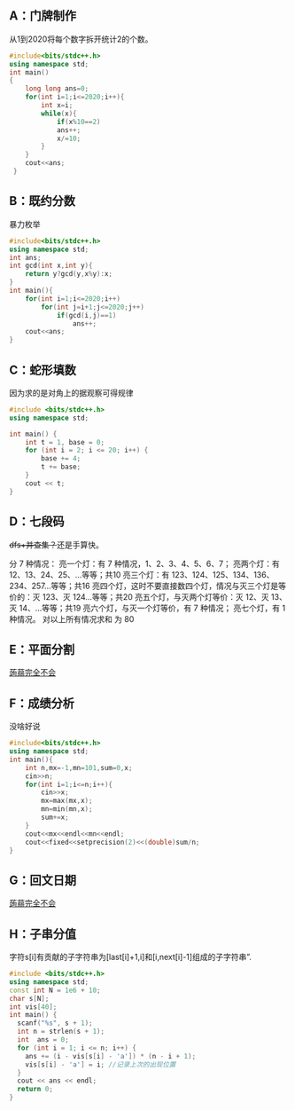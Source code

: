 ## A：门牌制作

从1到2020将每个数字拆开统计2的个数。

```c++
#include<bits/stdc++.h>
using namespace std;
int main()
{
	long long ans=0;
	for(int i=1;i<=2020;i++){
		int x=i;
		while(x){
			if(x%10==2)
			ans++;
			x/=10;
		}
	}
	cout<<ans;
 } 
```



## B：既约分数

暴力枚举

```c++
#include<bits/stdc++.h>
using namespace std;
int ans;
int gcd(int x,int y){
	return y?gcd(y,x%y):x;
}
int main(){
	for(int i=1;i<=2020;i++)
		for(int j=i+1;j<=2020;j++)
			if(gcd(i,j)==1)
				ans++;
	cout<<ans;
} 
```



## C：蛇形填数

因为求的是对角上的据观察可得规律

```c++
#include <bits/stdc++.h>
using namespace std;

int main() {
	int t = 1, base = 0;
	for (int i = 2; i <= 20; i++) {
		base += 4;
		t += base;
	}
	cout << t;
}
```



## D：七段码

~~dfs+并查集？~~还是手算快。

分 7 种情况：
亮一个灯：有 7 种情况，1、2、3、4、5、6、7；
亮两个灯：有 12、13、24、25、…等等；共10
亮三个灯：有 123、124、125、134、136、234、257…等等；共16
亮四个灯，这时不要直接数四个灯，情况与灭三个灯是等价的：灭 123、灭 124…等等；共20
亮五个灯，与灭两个灯等价：灭 12、灭 13、灭 14、…等等；共19
亮六个灯，与灭一个灯等价，有 7 种情况；
亮七个灯，有 1 种情况。
对以上所有情况求和 为 80

## E：平面分割

<u>蒟蒻完全不会</u>

## F：成绩分析

没啥好说

```c++
#include<bits/stdc++.h>
using namespace std;
int main(){
	int n,mx=-1,mn=101,sum=0,x;
	cin>>n;
	for(int i=1;i<=n;i++){
		cin>>x;
		mx=max(mx,x);
		mn=min(mn,x);
		sum+=x;
	}
	cout<<mx<<endl<<mn<<endl;
	cout<<fixed<<setprecision(2)<<(double)sum/n;
}
```



## G：回文日期

<u>蒟蒻完全不会</u>

## H：子串分值

字符s[i]有贡献的子字符串为[last[i]+1,i]和[i,next[i]-1]组成的子字符串”.

```c++
#include <bits/stdc++.h>
using namespace std;
const int N = 1e6 + 10;
char s[N];
int vis[40];
int main() { 
  scanf("%s", s + 1);
  int n = strlen(s + 1);
  int  ans = 0;
  for (int i = 1; i <= n; i++) {
    ans += (i - vis[s[i] - 'a']) * (n - i + 1);
    vis[s[i] - 'a'] = i; //记录上次的出现位置 
  }
  cout << ans << endl;
  return 0;
}
```

